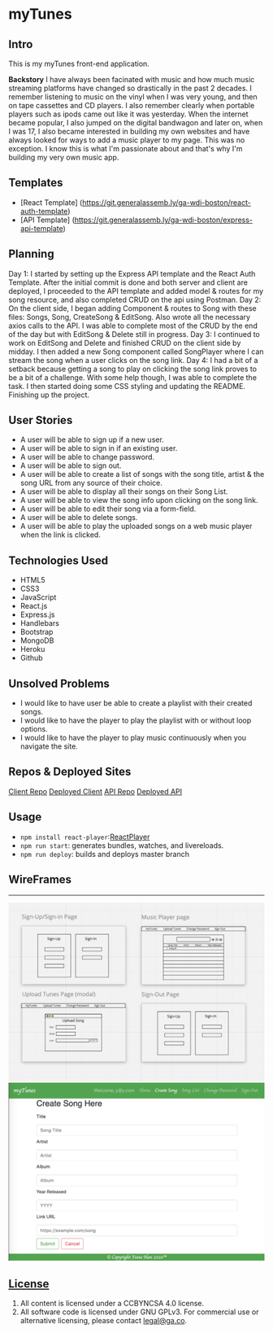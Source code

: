 # myTunes

## **Intro**
This is my myTunes front-end application.

**Backstory**
I have always been facinated with music and how much music streaming platforms have changed so drastically in the past 2 decades. I remember listening to music on the vinyl when I was very young, and then on tape cassettes and CD players. I also remember clearly when portable players such as ipods came out like it was yesterday. When the internet became popular, I also jumped on the digital bandwagon and later on, when I was 17, I also became interested in building my own websites and have always looked for ways to add a music player to my page. This was no exception. I know this is what I'm passionate about and that's why I'm building my very own music app.


## **Templates**
- [React Template] (https://git.generalassemb.ly/ga-wdi-boston/react-auth-template)
- [API Template] (https://git.generalassemb.ly/ga-wdi-boston/express-api-template)


## **Planning**
Day 1: I started by setting up the Express API template and the React Auth Template. After the initial commit is done and both server and client are deployed, I proceeded to the API template and added model & routes for my song resource, and also completed CRUD on the api using Postman.
Day 2: On the client side, I began adding Component & routes to Song with these files: Songs, Song, CreateSong & EditSong. Also wrote all the necessary axios calls to the API. I was able to complete most of the CRUD by the end of the day but with EditSong & Delete still in progress.
Day 3: I continued to work on EditSong and Delete and finished CRUD on the client side by midday. I then added a new Song component called SongPlayer where I can stream the song when a user clicks on the song link.
Day 4: I had a bit of a setback because getting a song to play on clicking the song link proves to be a bit of a challenge. With some help though, I was able to complete the task. I then started doing some CSS styling and updating the README. Finishing up the project.


## **User Stories**
- A user will be able to sign up if a new user.
- A user will be able to sign in if an existing user.
- A user will be able to change password.
- A user will be able to sign out.
- A user will be able to create a list of songs with the song title, artist & the song URL from any source of their choice.
- A user will be able to display all their songs on their Song List.
- A user will be able to view the song info upon clicking on the song link.
- A user will be able to edit their song via a form-field.
- A user will be able to delete songs.
- A user will be able to play the uploaded songs on a web music player when the link is clicked.


## **Technologies Used**
- HTML5
- CSS3
- JavaScript
- React.js
- Express.js
- Handlebars
- Bootstrap
- MongoDB
- Heroku
- Github


## **Unsolved Problems**
- I would like to have user be able to create a playlist with their created songs.
- I would like to have the player to play the playlist with or without loop options.
- I would like to have the player to play music continuously when you navigate the site.


## Repos & Deployed Sites

[Client Repo](https://github.com/YunaHan53/myTunes-client)
[Deployed Client](https://yunahan53.github.io/myTunes-client/)
[API Repo](https://github.com/YunaHan53/myTunes-api)
[Deployed API](https://aqueous-temple-54494.herokuapp.com/)


## Usage

- `npm install react-player`:[ReactPlayer](https://github.com/CookPete/react-player)
- `npm run start`: generates bundles, watches, and livereloads.
- `npm run deploy`: builds and deploys master branch


## **WireFrames**

---
  ![](src/images/Wireframes.png)
  ![](src/images/mytunes-app.png)



## [License](LICENSE)

1. All content is licensed under a CC­BY­NC­SA 4.0 license.
1. All software code is licensed under GNU GPLv3. For commercial use or
    alternative licensing, please contact legal@ga.co.
